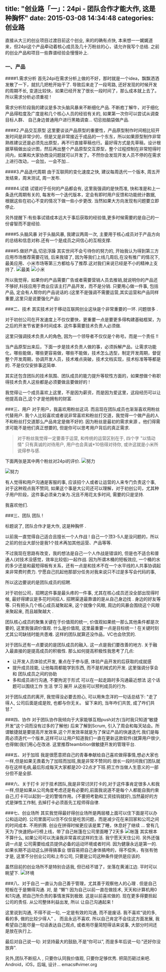 title: "创业路「一」：24pi - 团队合作才能大作, 这是种胸怀"
date: 2015-03-08 14:34:48
categories: 创业路
---

直接从大三的创业项目过渡目前这个创业, 来的的确有点快, 本来想一一娓娓道来，但24pi这个产品牵动着核心成员及几十万粉丝的心，请允许我写个总结. 之前的创业产品和项目一些靠谱经验会慢慢补上.

### 一、产品
####1.需求分析
首先24pi在需求分析上做的不好，那时就是一个idea，飘飘洒洒发散了一下，就抗几把枪开始干了. 导致后来走了一段弯路, 还好发现的时候开发的周期不长, 变道比较快，如果已经开发了很长一段时间了，那么成本就上去了。 所以需求分析必须重视  !

需求分析阶段我的建议是多次头脑风暴来不断细化产品. 不断庖丁解牛，对于细化产品得粒度及广度是和几个核心人员的经验有关的, 如果第一次你可以尝试从调查目标人群、 自己身边普通用户进行黑箱调查... 切忌拍脑袋做产品.
<!--more-->

####2.产品交互原型
这里要谈谈产品原型的重要性，产品原型制作时间相比较开发时间是非常少的，但是又是非常接近于成品的一个东东，所以如果原型制作非常熟练建议还是必须先出原型，再不行直接草稿也行。最好得方式是先草稿，设计根据草稿做出设计图，然后再出整个产品原型交互原型，整个过程控制在非常短得时间内，如果和大家协商没问题就可以开发了。不然你会发现开发人员不停的在需求上进行改动，一会加，一会不加... 

####3.产品迭代周期
由于互联网的变化速度之快, 建议每周迭代一个版本, 周五开发结束，周末测试, 周一发布.

####4.试错
试错对于任何的产品都会有, 这里我强调的是快而准, 快和准是和上一条迭代周期有关的, 每发布一个迭代版本，定会有即时用户反馈和功能统计数据, 根据这些在初心不变的情况下做一些小步更改. 当然如果大方向发现有问题要立即停止.

另外提醒下:有些事试错成本远大于事后获取的经验值,更多时候需要的是自己的一份睿智而不是经验.

####5.头脑风暴
对于头脑风暴, 我建议两周一次, 主要用于核心成员对于产品方向的总结和信息对称.还有一个是成员之间信心的互相支撑.

####5.做好产品,切忌浮躁
其实世间不会亏待你的努力的, 开始我认为得到第三方应用市场推荐需要花钱, 后来我错了, 因为等我们上线几周后,在没有推广的情况下, 最美应用、小米市场等第三方都给与了推荐.这对我们来说已经是不小的精神上支持了.
![最美](http://ww3.sinaimg.cn/bmiddle/744e593bjw1emxi1ic0vnj20f00qomzx.jpg)
![小米](http://ww1.sinaimg.cn/bmiddle/744e593bgw1emt68iga1ij20t20f3q5o.jpg)

所以我觉得，如果你的产品需要广告或者需要营销人员去推销,就说明你的产品还不够好,科技应用于商业应该主打产品开发，而不是分销. 只要用心做一件事, 包括产品, 定会有人帮你的产品说话的.(这里不是强调不需要运营,其实运营和产品同样重要,这里只是说要强化产品)

###二、技术
其实技术对于移动互联网创业这块是个非常重要的一环. 问题很多 .

对于初创公司在开发速度上不仅仅要快，更重要一点是要更多得构建基础框架，为之后的开发节省更多时间成本. 这件事需要技术负责人必须做. 

这里只强调技术负责人的角色, 因为一个领导者不仅仅是个称号。而是一个责任 !!

当产品原型出来后，下面一步是技术负责人做的事，必须拆解产品，让需求功能化，哪些能做，哪些更容易做，哪些不能做，技术怎么选型，制定开发周期，督促整个开发周期，协调开发人员，技术难点突破，技术文档实现，技术标准等等都是的. 不是仅仅安排事这简单.

其实还包含团队的技术氛围、团队成员的能力提升等软性方面的，如果想做个称职得技术负责人这些都是必须要做且要做好的 !

我觉得让一个成员喜欢上这里，不是因为薪资，而是因为爱这里，这段经历可以让他提高自己,这个才是他拥有的财富.

###三、用户
对于用户，我喜欢用粉丝这词. 而且现在团队成员也渐渐喜欢用粉丝代替用户. 
我个人比较喜欢或者说非常喜欢和粉丝打交道，我觉得一个做产品的人不和粉丝打交道那么产品肯定是做不好的. 因为粉丝是最初的需求来源 。他们得需求可能不是他们真正想要的, 但是你可以思考用户背后的真正需求. 

> 对于粉丝我觉得一定要善于运营, 和传统的运营区别在于, 四个字 "以情动情" 
> 只有真诚的对待用户, 用户也会真诚*10倍得对待你, 或许这就是小米所说得参与感. 

下面两张是其中两个粉丝对24pi的评价.
![努力](http://ww3.sinaimg.cn/large/744e593bgw1epyb1n4t0rj20al0dgdhf.jpg)

![努力](http://ww3.sinaimg.cn/large/744e593bgw1epyb3zj28wj20au0e9jsq.jpg)

有人觉得和用户沟通是客服的事, 应该招个人或者让运营的人来专门负责这个事, 对于这种观点我不赞同, 如果这个事是大公司还可以理解，对于初创公司，尤其种子用户阶段，这件事必须亲力亲为.况且不用花太多时间, 需要的只是坚持.

我喜欢他们.

###三、团队
团队 !

标题说了, 团队合作才是大作, 这是种胸怀 .

以前我一直觉得自己适合且擅长一个人作战 ! 自己一个顶3-5人是没问题的，所以之前的创业大部分是我1个技术再加其他运营、产品等等. 

不过我现在思路有改变，我的想法是自己一个人作战是错误的, 但是也不适合和普通人(对技术没感觉，效率比较低)一起作战. 因为所谓木桶的短板效应, 一个桶的水的多少还是和最短得板有关系，还有一点是和技术不在一个水平线的人共事协调起来非常费时费力. 宁愿自己抗起他那部分任务对我来说只不过是多写会代码的事, 

所以这边要说的是团队成员的招聘.

对于初创公司，招聘这件事是最头疼的一件事, 尤其在核心成员还没全部出现得时候, 最好得建议是多花时间招人. 招聘渠道最靠谱的是从自己身边找 . 身边的好友等等. 只有把头几个核心成员凝聚起来, 这个就像个风眼, 周边的风暴会围绕这个风眼来聚起来, 而且越聚越大 .

团队核心成员的聚集关键在于价值观的统一, 价值观如果统一那么其他条件都是次要的,  这里我强调价值观. 什么是价值观,  这里最重要一点是目标统一 ! 在关键时刻尤其公司缺钱时能共患难. 这样的团队就算还没作品，VC也会欣赏的.

对于团队还有一点要说的是团队成员的融入. 这一点是我们要改善的地方.  关于融入最直接的是提高成员的积极性. 那么如何提高积极性我思考了几点:
- 让开发人员体验式开发, 重点在于参与感, 体验产品开发的后获取的成就感
- 提升成员技能, 让他每周都能学到东西, 而不是机械式的开发. 这里强调分享会 和 团队成员之间的协助
- 多和成员进行沟通, 不要拘泥于形式 可以在一起走路时多沟通最近想法 这个话题可以围绕工作  生活 学习 展开 从这些可以预判成员的行为. 

对于团队成员的离开, 我觉得没必要去担心, 可以用朱念洋的一句话总结下: "走了得人, 公司后面是成是败, 也都与你无关。 留下来的, 当年咋们共苦, 成了咋们共甘."

###四、协作
对于团队协作我倾向于大家能够互相push对方(当时我只知道“敏捷开发”这个词而没有过多的了解他) 后来了解到Scrum, 引入了周会和每天站会。所谓敏捷就是要提高开发效率,这个开发效率就是为了保证产品的快速迭代.我们是每周必须迭代一个版本,这样可以让用户知道我们一直在更新这款软件(就算用户很少,也得做)我们用心在改进.
这里推荐teambition做敏捷开发的管理平台.

###五、对于加班
我是很愿意把自己的青春奉献给自己喜欢做得事情,想必大家也一样,但是如果无畏着为了加班而加班,我是非常不赞同的.很长一段时间我们团队就存在这样毛病,最后形成每天大家都是20-22点才下班.把工作当做人生意义的一部分但不是全部.

###六、关于打卡
对于技术团队,我是非常讨厌打卡的,对于这件事肯定很多人和我一样,但是如果从公司角度考虑还是有必要的,前面我说道不是每个人都能自我约束自己,打卡可以起到一定的警惕作用。(不要把考勤和工资挂钩就好),当然最好的方式是弹性工作制, 去掉打卡必须首先工程师得自律.

###七、创业场所
其实我觉得最好得创业场所是两层楼上面可以住下面是可以办公和运动的. 公司里面可以住不仅仅是吃苦问题，而是减少花在来回家和公司之间的时间成本. 不用折腾. 创业在拼得时候更应该是累了睡，休息好了继续 ...
曾有几天为了快速把pi行榜上线，带了自己帐篷在公司里面睡了2天多
![帐篷](http://ww1.sinaimg.cn/large/744e593bgw1epybmzhp0pj20h70gejt8.jpg)
其实根本不算什么, 如果公司可以洗澡我非常喜欢这样的生活. 我宁愿天天住公司.
另外还强调一点是 公司需要给成员提供必备的运动环境或者时间. 因为健康永远是第一的. 如果长期不运动这么拼得搞事业 很容易把自己身体搞垮的，得不偿失，有张有弛才是, 这里不分创业公司和上市公司, 只要是公司这种条件提供是应该的.

虽然目前的创业场所不是特别合适我, 但已经不错了，坐落在黄浦江边. 平时可以眺望下. 
![环境](http://ww4.sinaimg.cn/large/744e593bgw1epybvgq33yj20vk0no78i.jpg)

###八、对于自己
一直认为自己善于管理，尤其善于观察他人的心理 . 但是自己短板在于是懒得沟通.  对, 是 “懒"! 因为自己以前一直在做技术,  天天和计算机用0和1沟通, 把自己所负责的事情发挥到极致. 这是以前喜欢做的. 现在更多得要担起公司的责任. 从公司整体利益出发, 所以 让自己沟通起来 ! 

 这里说到沟通, 不得不说一句, 一定是有效的沟通, 而不是废话. 我不喜欢“说的多,看的多, 做的比较少得人” ，  而且永远不喜欢. 所以自己肯定不会往这方面发展,  我希望自己能尽量一句话表达自己观点, 或者用尽量简短得话来说事, 大部分时间还是放在执行上.

最后对自己说一句: 对坚持最大的鼓励,不是“你可以”, 而是多年后说一句:"还好你没放弃".

另外,团队不断招人 , 只要你认同我价值观, 只要你足够优秀. 把简历砸过来吧.
Android，iOS，后端, 设计...
emacs#vimer.org

